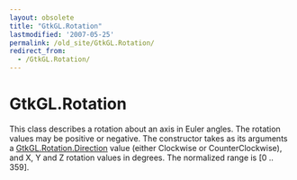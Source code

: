 ```yaml
---
layout: obsolete
title: "GtkGL.Rotation"
lastmodified: '2007-05-25'
permalink: /old_site/GtkGL.Rotation/
redirect_from:
  - /GtkGL.Rotation/
---
```


GtkGL.Rotation
==============

This class describes a rotation about an axis in Euler angles. The rotation values may be positive or negative. The constructor takes as its arguments a [GtkGL.Rotation.Direction]({{site.github.url}}/old_site/GtkGL.Rotation.Direction "GtkGL.Rotation.Direction") value (either Clockwise or CounterClockwise), and X, Y and Z rotation values in degrees. The normalized range is [0 .. 359].


